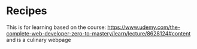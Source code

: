 # Recipes

This is for learning based on the course: https://www.udemy.com/the-complete-web-developer-zero-to-mastery/learn/lecture/8628124#content and is a culinary webpage
